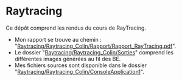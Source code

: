 # Raytracing

Ce dépôt comprend les rendus du cours de RayTracing.
* Mon rapport se trouve au chemin : "[Raytracing/Raytracing_Colin/Rapport/Rapport_RayTracing.pdf](https://github.com/TastyColin/Raytracing/blob/master/Raytracing_Colin/Rapport/Rapport_RayTracing.pdf)".
* Le dossier "[Raytracing/Raytracing_Colin/Sorties](https://github.com/TastyColin/Raytracing/tree/master/Raytracing_Colin/Sorties)" comprend les différentes images générées au fil des BE.
* Mes fichiers sources sont disponible dans le dossier "[Raytracing/Raytracing_Colin/ConsoleApplication1](https://github.com/TastyColin/Raytracing/tree/master/Raytracing_Colin/ConsoleApplication1)".
